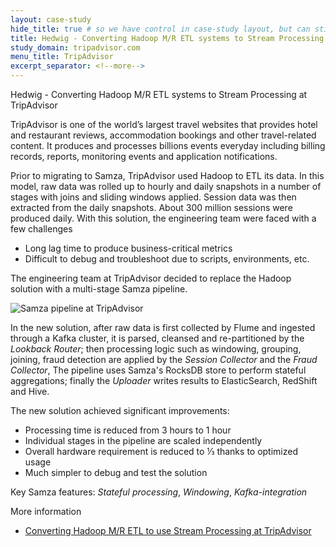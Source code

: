 ```yaml
---
layout: case-study
hide_title: true # so we have control in case-study layout, but can still use page
title: Hedwig - Converting Hadoop M/R ETL systems to Stream Processing
study_domain: tripadvisor.com
menu_title: TripAdvisor
excerpt_separator: <!--more-->
---
```

<!--
   Licensed to the Apache Software Foundation (ASF) under one or more
   contributor license agreements.  See the NOTICE file distributed with
   this work for additional information regarding copyright ownership.
   The ASF licenses this file to You under the Apache License, Version 2.0
   (the "License"); you may not use this file except in compliance with
   the License.  You may obtain a copy of the License at

       http://www.apache.org/licenses/LICENSE-2.0

   Unless required by applicable law or agreed to in writing, software
   distributed under the License is distributed on an "AS IS" BASIS,
   WITHOUT WARRANTIES OR CONDITIONS OF ANY KIND, either express or implied.
   See the License for the specific language governing permissions and
   limitations under the License.
-->

Hedwig - Converting Hadoop M/R ETL systems to Stream Processing at TripAdvisor

<!--more-->

TripAdvisor is one of the world’s largest travel websites that provides hotel 
and restaurant reviews, accommodation bookings and other travel-related 
content. It produces and processes billions events everyday 
including billing records, reports, monitoring events and application 
notifications.

Prior to migrating to Samza, TripAdvisor used Hadoop to ETL its data. In this model, raw 
data was rolled up to hourly and daily snapshots in a number of stages with joins 
and sliding windows applied. Session data was then extracted from the daily snapshots. 
About 300 million sessions were produced daily. With this solution, the 
engineering team were faced with a few challenges
  
-   Long lag time to produce business-critical metrics
-   Difficult to debug and troubleshoot due to scripts, environments, etc.
 
The engineering team at TripAdvisor decided to replace the Hadoop solution 
with a multi-stage Samza pipeline. 

![Samza pipeline at TripAdvisor](/img/case-studies/trip-advisor.svg)

In the new solution, after raw data is first collected by Flume and ingested 
through a Kafka cluster, it is parsed, cleansed and re-partitioned by the
_Lookback Router_; then processing logic such as windowing, grouping, joining, 
fraud detection are applied by the _Session Collector_ and the _Fraud Collector_, 
The pipeline uses Samza's RocksDB store to perform stateful aggregations; finally the 
_Uploader_ writes results to ElasticSearch, RedShift and Hive.

The new solution achieved significant improvements:

-   Processing time is reduced from 3 hours to 1 hour
-   Individual stages in the pipeline are scaled independently
-   Overall hardware requirement is reduced to ⅓ thanks to optimized usage
-   Much simpler to debug and test the solution
 
Key Samza features: *Stateful processing*, *Windowing*, *Kafka-integration*

More information

-   [Converting Hadoop M/R ETL to use Stream Processing at TripAdvisor](https://www.youtube.com/watch?v=KQ5OnL2hMBY)